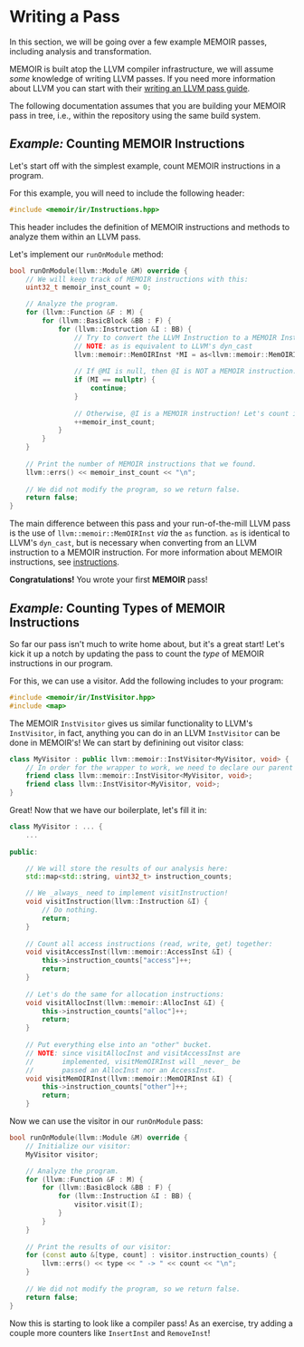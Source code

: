 # Writing a Pass
In this section, we will be going over a few example MEMOIR passes, including analysis and transformation.

MEMOIR is built atop the LLVM compiler infrastructure, we will assume _some_ knowledge of writing LLVM passes.
If you need more information about LLVM you can start with their <a href=https://llvm.org/docs/WritingAnLLVMPass.html target="_blank">writing an LLVM pass guide</a>.

The following documentation assumes that you are building your MEMOIR pass in tree, i.e., within the repository using the same build system.

## _Example:_ Counting MEMOIR Instructions
Let's start off with the simplest example, count MEMOIR instructions in a program.

For this example, you will need to include the following header:
```cpp
#include <memoir/ir/Instructions.hpp>
```
This header includes the definition of MEMOIR instructions and methods to analyze them within an LLVM pass.

Let's implement our `runOnModule` method:
```cpp
bool runOnModule(llvm::Module &M) override {
    // We will keep track of MEMOIR instructions with this:
    uint32_t memoir_inst_count = 0;

    // Analyze the program.
    for (llvm::Function &F : M) {
        for (llvm::BasicBlock &BB : F) {
            for (llvm::Instruction &I : BB) {
                // Try to convert the LLVM Instruction to a MEMOIR Instruction.
                // NOTE: as is equivalent to LLVM's dyn_cast
                llvm::memoir::MemOIRInst *MI = as<llvm::memoir::MemOIRInst>(&I);
                
                // If @MI is null, then @I is NOT a MEMOIR instruction.
                if (MI == nullptr) {
                    continue;
                }
                
                // Otherwise, @I is a MEMOIR instruction! Let's count it:
                ++memoir_inst_count;
            }
        }
    }
    
    // Print the number of MEMOIR instructions that we found.
    llvm::errs() << memoir_inst_count << "\n";
    
    // We did not modify the program, so we return false.
    return false;
}
```

The main difference between this pass and your run-of-the-mill LLVM pass is the use of `llvm::memoir::MemOIRInst` _via_ the `as` function.
`as` is identical to LLVM's `dyn_cast`, but is necessary when converting from an LLVM instruction to a MEMOIR instruction.
For more information about MEMOIR instructions, see [instructions](/compiler/instructions.md).

**Congratulations!** You wrote your first **MEMOIR** pass!


## _Example:_ Counting Types of MEMOIR Instructions
So far our pass isn't much to write home about, but it's a great start!
Let's kick it up a notch by updating the pass to count the _type_ of MEMOIR instructions in our program.

For this, we can use a visitor.
Add the following includes to your program:
```cpp
#include <memoir/ir/InstVisitor.hpp>
#include <map>
```

The MEMOIR `InstVisitor` gives us similar functionality to LLVM's `InstVisitor`, in fact, anything you can do in an LLVM `InstVisitor` can be done in MEMOIR's!
We can start by definining out visitor class:
```cpp
class MyVisitor : public llvm::memoir::InstVisitor<MyVisitor, void> {
    // In order for the wrapper to work, we need to declare our parent classes as friends.
    friend class llvm::memoir::InstVisitor<MyVisitor, void>;
    friend class llvm::InstVisitor<MyVisitor, void>;
}
```

Great! Now that we have our boilerplate, let's fill it in:
```cpp
class MyVisitor : ... {
    ...
    
public:

    // We will store the results of our analysis here:
    std::map<std::string, uint32_t> instruction_counts;

    // We _always_ need to implement visitInstruction!
    void visitInstruction(llvm::Instruction &I) {
        // Do nothing.
        return;
    }
    
    // Count all access instructions (read, write, get) together:
    void visitAccessInst(llvm::memoir::AccessInst &I) {
        this->instruction_counts["access"]++;
        return;
    }
    
    // Let's do the same for allocation instructions:
    void visitAllocInst(llvm::memoir::AllocInst &I) {
        this->instruction_counts["alloc"]++;
        return;
    }
    
    // Put everything else into an "other" bucket.
    // NOTE: since visitAllocInst and visitAccessInst are 
    //       implemented, visitMemOIRInst will _never_ be
    //       passed an AllocInst nor an AccessInst.
    void visitMemOIRInst(llvm::memoir::MemOIRInst &I) {
        this->instruction_counts["other"]++;
        return;
    }
```

Now we can use the visitor in our `runOnModule` pass:
```cpp
bool runOnModule(llvm::Module &M) override {
    // Initialize our visitor:
    MyVisitor visitor;

    // Analyze the program.
    for (llvm::Function &F : M) {
        for (llvm::BasicBlock &BB : F) {
            for (llvm::Instruction &I : BB) {
                visitor.visit(I);
            }
        }
    }
    
    // Print the results of our visitor:
    for (const auto &[type, count] : visitor.instruction_counts) {
        llvm::errs() << type << " -> " << count << "\n";
    }
    
    // We did not modify the program, so we return false.
    return false;
}
```

Now this is starting to look like a compiler pass!
As an exercise, try adding a couple more counters like `InsertInst` and `RemoveInst`!
